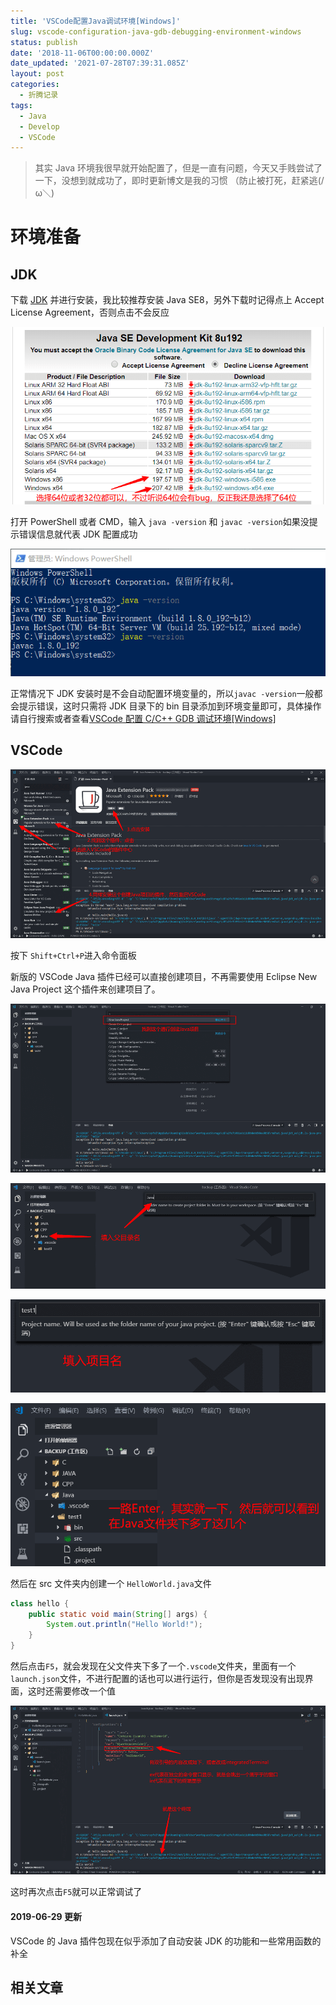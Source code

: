 ```yaml
---
title: 'VSCode配置Java调试环境[Windows]'
slug: vscode-configuration-java-gdb-debugging-environment-windows
status: publish
date: '2018-11-06T00:00:00.000Z'
date_updated: '2021-07-28T07:39:31.085Z'
layout: post
categories:
  - 折腾记录
tags:
  - Java
  - Develop
  - VSCode
---
```

> 其实 Java 环境我很早就开始配置了，但是一直有问题，今天又手贱尝试了一下，没想到就成功了，即时更新博文是我的习惯 （防止被打死，赶紧逃(/ω＼)

# 环境准备

## JDK

下载 [JDK](https://www.oracle.com/technetwork/java/javase/downloads/jdk8-downloads-2133151.html) 并进行安装，我比较推荐安装 Java SE8，另外下载时记得点上 Accept License Agreement，否则点击不会反应

![](b1e9e690-b4f0-44ee-9918-f52dad7a208e.jpg)

打开 PowerShell 或者 CMD，输入 `java -version` 和 `javac -version`如果没提示错误信息就代表 JDK 配置成功

![](92bcd898-9b75-40f5-856e-79f7e30ddf3f.jpg)

正常情况下 JDK 安装时是不会自动配置环境变量的，所以`javac -version`一般都会提示错误，这时只需将 JDK 目录下的 bin 目录添加到环境变量即可，具体操作请自行搜索或者查看[VSCode 配置 C/C++ GDB 调试环境\[Windows\]](https://blog.ixk.me/vscode-configuration-Cpp-gdb-debugging-environment-windows.html)

## VSCode

![](521f4874-80e1-4009-9efc-6bdedd7452df.jpg)

按下 `Shift+Ctrl+P`进入命令面板

新版的 VSCode Java 插件已经可以直接创建项目，不再需要使用 Eclipse New Java Project 这个插件来创建项目了。

![](febe0858-9bf5-4cc8-9d2c-8b587fca730d.jpg)

![](479b760b-11ca-4a56-91ae-f97f12d626c4.jpg)

![](6ebe988f-1810-4181-9743-18453c8ec918.jpg)

![](445ef0a6-e90b-4edb-bfbe-e5a66fedaa7c.jpg)

然后在 src 文件夹内创建一个 `HelloWorld.java`文件

```java
class hello {
    public static void main(String[] args) {
        System.out.println("Hello World!");
    }
}
```

然后点击`F5`，就会发现在父文件夹下多了一个`.vscode`文件夹，里面有一个`launch.json`文件，不进行配置的话也可以进行运行，但你是否发现没有出现界面，这时还需要修改一个值

![](7cf49f9e-4741-4879-a259-a1a7413265eb.jpg)

这时再次点击`F5`就可以正常调试了

#### 2019-06-29 更新

VSCode 的 Java 插件包现在似乎添加了自动安装 JDK 的功能和一些常用函数的补全

## 相关文章
